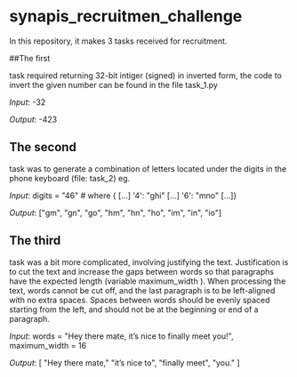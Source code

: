 # synapis_recruitmen_challenge

In this repository, it makes 3 tasks received for recruitment.

##The first 

task required returning 32-bit intiger (signed) in inverted form, the code to invert the given number can be found in the file task_1.py

*Input*: -32

*Output*: -423
## The second 
task was to generate a combination of letters located under the digits in the phone keyboard (file: task_2) eg. 

*Input*: digits = "46" # where { [...] '4': "ghi" [...] '6': "mno" [...]}

*Output*: ["gm", "gn", "go", "hm", "hn", "ho", "im", "in", "io"]

## The third  

task was a bit more complicated, involving justifying the text. Justification is to cut the text and increase the gaps between words so that paragraphs have the expected length (variable maximum_width ). When processing the text, words cannot be cut off, and the last paragraph is to be left-aligned with no extra spaces. Spaces between words should be evenly spaced starting from the left, and should not be at the beginning or end of a paragraph. 

*Input*: words = "Hey there mate, it’s nice to finally meet you!",
maximum_width = 16

*Output*:
[
    "Hey there mate,"
    "it’s nice to",
    "finally meet",
    "you."
]

